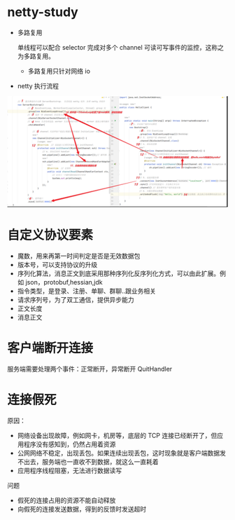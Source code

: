 # netty-study

* 多路复用

  单线程可以配合 selector 完成对多个 channel 可读可写事件的监控，这称之为多路复用。

  - 多路复用只针对网络 io

* netty 执行流程

![img.png](img.png)


# 自定义协议要素

- 魔数，用来再第一时间判定是否是无效数据包
- 版本号，可以支持协议的升级
- 序列化算法，消息正文到底采用那种序列化反序列化方式，可以由此扩展。例如 json，protobuf,hessian,jdk
- 指令类型，是登录、注册、单聊、群聊..跟业务相关
- 请求序列号，为了双工通信，提供异步能力
- 正文长度
- 消息正文

# 客户端断开连接
   
  服务端需要处理两个事件：正常断开，异常断开
  QuitHandler

# 连接假死

原因：
- 网络设备出现故障，例如网卡，机房等，底层的 TCP 连接已经断开了，但应用程序没有感知到，仍然占用着资源
- 公网网络不稳定，出现丢包。如果连续出现丢包，这时现象就是客户端数据发不出去，服务端也一直收不到数据，就这么一直耗着
- 应用程序线程阻塞，无法进行数据读写

问题
- 假死的连接占用的资源不能自动释放
- 向假死的连接发送数据，得到的反馈时发送超时